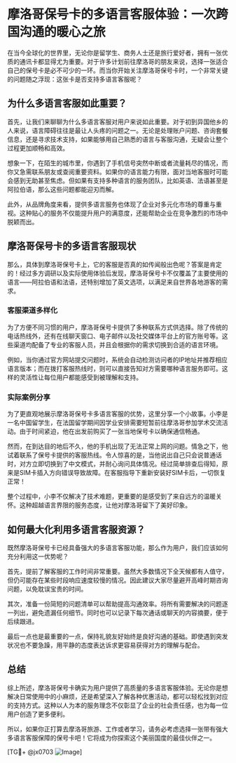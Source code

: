 # 摩洛哥保号卡的多语言客服体验：一次跨国沟通的暖心之旅

在当今全球化的世界里，无论你是留学生、商务人士还是旅行爱好者，拥有一张优质的通讯卡都显得尤为重要。对于许多计划前往摩洛哥的朋友来说，选择一张适合自己的保号卡是必不可少的一环。而当你开始关注摩洛哥保号卡时，一个非常关键的问题随之浮现：这张卡是否支持多语言客服呢？

## 为什么多语言客服如此重要？

首先，让我们来聊聊为什么多语言客服对用户来说如此重要。对于初到异国他乡的人来说，语言障碍往往是最让人头疼的问题之一。无论是处理账户问题、咨询套餐信息，还是寻求技术支持，如果能够用自己熟悉的语言与客服沟通，无疑会让整个过程更加顺畅和高效。

想象一下，在陌生的城市里，你遇到了手机信号突然中断或者流量耗尽的情况，而你又急需联系朋友或查阅重要资料。如果你的语言能力有限，面对当地客服时可能会感到无助甚至焦虑。但如果有支持多种语言的服务团队，比如英语、法语甚至是阿拉伯语，那么这些问题都能迎刃而解。

此外，从品牌角度来看，提供多语言服务也体现了企业对多元化市场的尊重与重视。这种贴心的服务不仅能提升用户的满意度，还能帮助企业在竞争激烈的市场中脱颖而出。

## 摩洛哥保号卡的多语言客服现状

那么，具体到摩洛哥保号卡上，它的客服是否真的如传闻般出色呢？答案是肯定的！经过多方调研以及实际使用体验后发现，摩洛哥保号卡不仅覆盖了主要使用的语言——阿拉伯语和法语，还特别增加了英文选项，以满足来自世界各地游客的需求。

### 客服渠道多样化

为了方便不同习惯的用户，摩洛哥保号卡提供了多种联系方式供选择。除了传统的电话热线外，还有在线聊天窗口、电子邮件以及社交媒体平台上的官方账号等。这些渠道均配备了专业的客服人员，并且会根据你的需求切换到合适的语言环境。

例如，当你通过官方网站提交问题时，系统会自动检测访问者的IP地址并推荐相应语言版本；而在拨打客服热线时，则可以直接告知对方需要哪种语言服务即可。这样的灵活性让每位用户都能感受到被理解和支持。

### 实际案例分享

为了更直观地展示摩洛哥保号卡多语言客服的优势，这里分享一个小故事。小李是一名中国留学生，在法国留学期间因学业安排需要短暂前往摩洛哥参加学术交流活动。由于时间紧迫，他在出发前购买了一张当地保号卡以确保通信畅通。

然而，在到达目的地后不久，他的手机出现了无法正常上网的问题。情急之下，他试着联系了保号卡提供的客服热线。令人惊喜的是，当他说出自己只会说普通话时，对方立即切换到了中文模式，并耐心询问具体情况。经过简单排查后得知，原来是SIM卡插入方向错误导致故障。在客服指导下重新安装好SIM卡后，一切恢复正常！

整个过程中，小李不仅解决了技术难题，更重要的是感受到了来自远方的温暖关怀。这种超越语言界限的服务态度，让他对摩洛哥留下了美好印象。

## 如何最大化利用多语言客服资源？

既然摩洛哥保号卡已经具备强大的多语言客服功能，那么作为用户，我们应该如何充分利用这一优势呢？

首先，提前了解客服的工作时间非常重要。虽然大多数情况下全天候都有人值守，但仍可能存在某些时段响应速度较慢的情况。因此建议大家尽量避开高峰时期咨询问题，以免耽误宝贵的时间。

其次，准备一份简短的问题清单可以帮助提高沟通效率。将所有需要解决的问题逐一列出，避免遗漏任何细节。同时也可以记录下每次通话或聊天的内容摘要，便于后续跟进。

最后一点也是最重要的一点，保持礼貌友好始终是良好沟通的基础。即使遇到突发状况也不要急躁，用平静的态度表达诉求更容易获得对方的理解与配合。

## 总结

综上所述，摩洛哥保号卡确实为用户提供了高质量的多语言客服体验。无论你是想解决日常使用中的小麻烦，还是希望深入了解各种优惠活动，都可以轻松找到对应的支持方式。这种以人为本的服务理念不仅彰显了企业的社会责任感，也为每一位用户创造了更多便利。

所以，如果你正打算去摩洛哥旅游、工作或者学习，请务必考虑选择一张带有强大多语言客服保障的保号卡吧！它将成为你探索这个美丽国度的最佳伙伴之一。

[TG💪+ @jx0703 ![Image](https://github.com/user-attachments/assets/dbca1d08-cadb-493c-b0ec-ad6f7a83f270)]